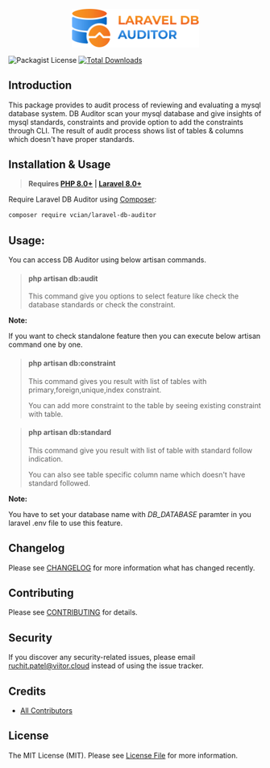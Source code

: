 <p align="center"><img src="https://raw.githubusercontent.com/vcian/art/main/laravel-db-auditor-hr.svg" width="50%" alt="Logo Laravel DB Auditor"></p>

![Packagist License](https://img.shields.io/packagist/l/vcian/laravel-db-auditor?style=for-the-badge)
[![Total Downloads](https://img.shields.io/packagist/dt/vcian/laravel-db-auditor?style=for-the-badge)](https://packagist.org/packages/vcian/laravel-db-auditor)

## Introduction

This package provides to audit process of reviewing and evaluating a mysql database system.
DB Auditor scan your mysql database and give insights of mysql standards, constraints and provide option to add the constraints through CLI.
The result of audit process shows list of tables & columns which doesn't have proper standards.

## Installation & Usage

> **Requires [PHP 8.0+](https://php.net/releases/) | [Laravel 8.0+](https://laravel.com/docs/8.x)**

Require Laravel DB Auditor  using [Composer](https://getcomposer.org):

```bash
composer require vcian/laravel-db-auditor
```
## Usage:

You can access DB Auditor using below artisan commands.

> #### **php artisan db:audit**
> 
> This command give you options to select feature like check the database standards or check the constraint.
>

**Note:**

If you want to check standalone feature then you can execute below artisan command one by one.

> #### **php artisan db:constraint**
> 
> This command gives you result with list of tables with primary,foreign,unique,index constraint.
> 
> 
> You can add more constraint to the table by seeing existing constraint with table.
> 

> #### **php artisan db:standard**
> 
> This command give you result with list of table with standard follow indication.
> 
> 
> You can also see table specific column name which doesn't have standard followed.
>
>

**Note:**

You have to set your database name with _DB_DATABASE_ paramter in you laravel .env file to use this feature.

## Changelog

Please see [CHANGELOG](CHANGELOG.md) for more information what has changed recently.

## Contributing

Please see [CONTRIBUTING](CONTRIBUTING.md) for details.

## Security

If you discover any security-related issues, please email ruchit.patel@viitor.cloud instead of using the issue tracker.

## Credits

- [All Contributors](../../contributors)

## License

The MIT License (MIT). Please see [License File](LICENSE.md) for more information.
